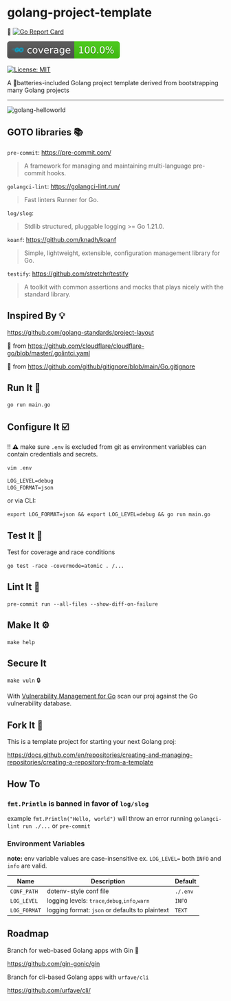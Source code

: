 # golang-project-template

💯 [![Go Report Card](https://goreportcard.com/badge/github.com/mikeblum/golang-project-template)](https://goreportcard.com/report/github.com/mikeblum/golang-project-template)

![Coverage](https://raw.githubusercontent.com/mikeblum/golang-project-template/main/images/badges/coverage.svg)

[![License: MIT](https://img.shields.io/badge/License-MIT-yellow.svg)](https://opensource.org/licenses/MIT)

A 🔋batteries-included Golang project template derived from bootstrapping many Golang projects

---

![golang-helloworld](https://user-images.githubusercontent.com/3905463/209570840-6b4c3df0-aca4-4de0-899d-ebc823ae0366.png)

## GOTO libraries 📚

`pre-commit`: https://pre-commit.com/

> A framework for managing and maintaining multi-language pre-commit hooks.

`golangci-lint`: https://golangci-lint.run/

> Fast linters Runner for Go.

`log/slog`: 

> Stdlib structured, pluggable logging >= Go 1.21.0.

`koanf`: https://github.com/knadh/koanf

> Simple, lightweight, extensible, configuration management library for Go.

`testify`: https://github.com/stretchr/testify

> A toolkit with common assertions and mocks that plays nicely with the standard library.

## Inspired By 💡

https://github.com/golang-standards/project-layout

🍴 from https://github.com/cloudflare/cloudflare-go/blob/master/.golintci.yaml

🍴 from https://github.com/github/gitignore/blob/main/Go.gitignore

## Run It 🏃

`go run main.go`

## Configure It ☑️

‼️ ⚠️ make sure `.env` is excluded from git as environment variables can contain credentials and secrets.

`vim .env`

```
LOG_LEVEL=debug
LOG_FORMAT=json
```

or via CLI:

`export LOG_FORMAT=json && export LOG_LEVEL=debug && go run main.go`

## Test It 🧪

Test for coverage and race conditions

`go test -race -covermode=atomic .
/...`

## Lint It 👕

`pre-commit run --all-files --show-diff-on-failure`

## Make It ⚙️

`make help`

## Secure It 

`make vuln` 🔒

With [Vulnerability Management for Go](https://go.dev/blog/vuln) scan our proj against the Go vulnerability database.

## Fork It 🍴

This is a template project for starting your next Golang proj:

https://docs.github.com/en/repositories/creating-and-managing-repositories/creating-a-repository-from-a-template

## How To

### `fmt.Println` is banned in favor of `log/slog`

example `fmt.Println("Hello, world")` will throw an error running `golangci-lint run ./...` or `pre-commit`

### Environment Variables

**note:** env variable values are case-insensitive ex. `LOG_LEVEL=` both `INFO` and `info` are valid.

| Name          | Description   | Default       |
| ------------- | ------------- | ------------- |
| `CONF_PATH`   |  dotenv-style conf file | `./.env` |
| `LOG_LEVEL`  | logging levels: `trace`,`debug`,`info`,`warn` | `INFO` |
| `LOG_FORMAT` | logging format: `json` or defaults to plaintext | `TEXT` |


## Roadmap

Branch for web-based Golang apps with Gin 🥃

https://github.com/gin-gonic/gin

Branch for cli-based Golang apps with `urfave/cli`

https://github.com/urfave/cli/
